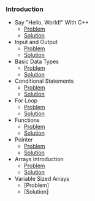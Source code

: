 ### Introduction

* Say "Hello, World!" With C++
    * [Problem](https://www.hackerrank.com/challenges/cpp-hello-world/problem?isFullScreen=true)
    * [Solution](https://github.com/Tointech/Hackerrank-solutions/blob/master/C%2B%2B/Introduction/Say%20%22Hello%2C%20World!%22%20With%20C%2B%2B/solution.cpp)
* Input and Output
  * [Problem](https://www.hackerrank.com/challenges/cpp-input-and-output/problem?isFullScreen=true)
  * [Solution](https://github.com/Tointech/Hackerrank-solutions/tree/master/C%2B%2B/Introduction/Input%20and%20Output)
* Basic Data Types
  * [Problem](https://www.hackerrank.com/challenges/c-tutorial-basic-data-types/problem?isFullScreen=true)
  * [Solution](https://github.com/Tointech/Hackerrank-solutions/blob/master/C%2B%2B/Introduction/Basic%20Data%20Types/solution.cpp)
* Conditional Statements
  * [Problem](https://www.hackerrank.com/challenges/c-tutorial-conditional-if-else/problem?isFullScreen=true)
  * [Solution](https://github.com/Tointech/Hackerrank-solutions/blob/master/C%2B%2B/Introduction/Conditional%20Statements/solution.cpp)
* For Loop
  * [Problem](https://www.hackerrank.com/challenges/c-tutorial-for-loop/problem?isFullScreen=true)
  * [Solution](https://github.com/Tointech/Hackerrank-solutions/blob/master/C%2B%2B/Introduction/For%20Loop/solution.cpp)
* Functions
  * [Problem](https://www.hackerrank.com/challenges/c-tutorial-functions/problem?isFullScreen=true)
  * [Solution](https://github.com/Tointech/Hackerrank-solutions/blob/master/C%2B%2B/Introduction/Functions/solution.cpp)
* Pointer
  * [Problem](https://www.hackerrank.com/challenges/c-tutorial-pointer/problem?isFullScreen=true)
  * [Solution](https://github.com/Tointech/Hackerrank-solutions/blob/master/C%2B%2B/Introduction/Pointer/solution.cpp)
* Arrays Introduction
  * [Problem](https://www.hackerrank.com/challenges/arrays-introduction/problem?isFullScreen=true)
  * [Solution](https://github.com/Tointech/Hackerrank-solutions/tree/master/C%2B%2B/Introduction/Arrays%20Introduction)
* Variable Sized Arrays
  * [Problem]
  * [Solution]
